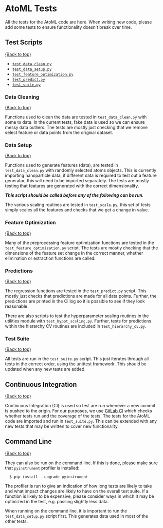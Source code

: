 # AtoML Tests

All the tests for the AtoML code are here. When writing new code, please add some tests to ensure functionality doesn't break over time.

## Test Scripts

[(Back to top)](#atoml-tests)

-   [`test_data_clean.py`](#data-cleaning)
-   [`test_data_setup.py`](#data-setup)
-   [`test_feature_optimization.py`](#feature-optimization)
-   [`test_predict.py`](#predictions)
-   [`test_suite.py`](#test-suite)

### Data Cleaning

[(Back to top)](#atoml-tests)

Functions used to clean the data are tested in `test_data_clean.py` with some to data. In the current tests, fake data is used so we can ensure messy data outliers. The tests are mostly just checking that we remove select feature or data points from the original dataset.

### Data Setup

[(Back to top)](#atoml-tests)

Functions used to generate features (data), are tested in `test_data_clean.py` with randomly selected atoms objects. This is currently importing nanoparticle data, if different data is required to test out a feature generator, this will need to be imported separately. The tests are mostly testing that features are generated with the correct dimensionality.

**_This script should be called before any of the following can be run._**

The various scaling routines are tested in `test_scale.py`, this set of tests simply scales all the features and checks that we get a change in value.

### Feature Optimization

[(Back to top)](#atoml-tests)

Many of the preprocessing feature optimization functions are tested in the `test_feature_optimization.py` script. The tests are mostly checking that the dimensions of the feature set change in the correct manner, whether elimination or extraction functions are called.

### Predictions

[(Back to top)](#atoml-tests)

The regression functions are tested in the `test_predict.py` script. This mostly just checks that predictions are made for all data points. Further, the predictions are printed in the CI log so it is possible to see if they look reasonable.

There are also scripts to test the hyperparameter scaling routines in the utilities module with `test_hypot_scaling.py`. Further, tests for predictions within the hierarchy CV routines are included in `test_hierarchy_cv.py`.

### Test Suite

[(Back to top)](#atoml-tests)

All tests are run in the `test_suite.py` script. This just iterates through all tests in the correct order, using the unittest framework. This should be updated when any new tests are added.

## Continuous Integration

[(Back to top)](#atoml-tests)

Continuous Integration (CI) is used so test are run whenever a new commit is pushed to the origin. For our purposes, we use [GitLab CI](https://docs.gitlab.com/ce/ci/) which checks whether tests run and the coverage of the tests. The tests for the AtoML code are imported and run in `test_suite.py`. This can be extended with any new tests that may be written to cover new functionality.

## Command Line

[(Back to top)](#atoml-tests)

They can also be run on the command line. If this is done, please make sure that `pyinstrument` profiler is installed:

```shell
  $ pip install --upgrade pyinstrument
```

The profiler is run to give an indication of how long tests are likely to take and what impact changes are likely to have on the overall test suite. If a function is likely to be expensive, please consider ways in which it may be optimized in the test, e.g. passing slightly less data.

When running on the command line, it is important to run the `test_data_setup.py` script first. This generates data used in most of the other tests.
